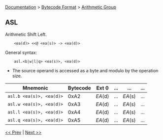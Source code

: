 [Documentation](../../README.md) > [Bytecode Format](../README.md) > [Arithmetic Group](../InstructionsArithmetic.md)

## ASL

Arithmetic Shift Left.

        <ea(d)> <<@ <ea(s)> -> <ea(d)>

General syntax:

        asl.<b|w|l|q> <ea(s)>, <ea(d)>

* The source operand is accessed as a byte and modulo by the operation size.

| Mnemonic | Bytecode | Ext 0 | ... | ... | ... |
| - | - | - | - | - | - |
| `asl.b <ea(s)>, <ea(d)>` | 0xA2 | *EA*(d) | ... | *EA*(s) | ... |
| `asl.w <ea(s)>, <ea(d)>` | 0xA3 | *EA*(d) | ... | *EA*(s) | ... |
| `asl.l <ea(s)>, <ea(d)>` | 0xA4 | *EA*(d) | ... | *EA*(s) | ... |
| `asl.q <ea(s)>, <ea(d)>` | 0xA5 | *EA*(d) | ... | *EA*(s) | ... |

[<< Prev](./a_03.md) | [Next >>](./a_05.md)
